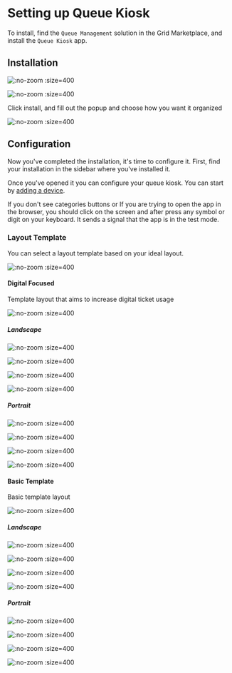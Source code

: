 # Setting up Queue Kiosk

To install, find the `Queue Management` solution in the Grid Marketplace, and install the `Queue Kiosk` app.

## Installation

![](/assets/queue-app-marketplace.png ":no-zoom :size=400")

![](/assets/marketplace-queue-kiosk-install.png ":no-zoom :size=400")

Click install, and fill out the popup and choose how you want it organized

![](/assets/marketplace-queue-kiosk-installation.png ":no-zoom :size=400")

## Configuration

Now you've completed the installation, it's time to configure it. First, find your installation in the sidebar where you've installed it.

Once you've opened it you can configure your queue kiosk. You can start by [adding a device](/general/adding-device.md).

If you don't see categories buttons or If you are trying to open the app in the browser, you should click on the screen and after press any symbol or digit on your keyboard. It sends a signal that the app is in the test mode.

### Layout Template

You can select a layout template based on your ideal layout.

![](/assets/queue-kiosk-template-2.png ":no-zoom :size=400")

#### Digital Focused
Template layout that aims to increase digital ticket usage

![](/assets/queue-kiosk-template-3.png ":no-zoom :size=400")

##### Landscape 

![](/assets/queue-kiosk-itab-1.png ":no-zoom :size=400")

![](/assets/queue-kiosk-itab-2.png ":no-zoom :size=400")

![](/assets/queue-kiosk-itab-3.png ":no-zoom :size=400")

![](/assets/queue-kiosk-itab-4.png ":no-zoom :size=400")

##### Portrait

![](/assets/queue-kiosk-itab-portrait-1.png ":no-zoom :size=400")

![](/assets/queue-kiosk-itab-portrait-2.png ":no-zoom :size=400")

![](/assets/queue-kiosk-itab-portrait-3.png ":no-zoom :size=400")

![](/assets/queue-kiosk-itab-portrait-4.png ":no-zoom :size=400")

#### Basic Template
Basic template layout

![](/assets/queue-kiosk-template-1.png ":no-zoom :size=400")

##### Landscape 

![](/assets/queue-kiosk-basic-1.png ":no-zoom :size=400")

![](/assets/queue-kiosk-basic-2.png ":no-zoom :size=400")

![](/assets/queue-kiosk-basic-3.png ":no-zoom :size=400")

![](/assets/queue-kiosk-basic-4.png ":no-zoom :size=400")

##### Portrait

![](/assets/queue-kiosk-basic-portrait-1.png ":no-zoom :size=400")

![](/assets/queue-kiosk-basic-portrait-2.png ":no-zoom :size=400")

![](/assets/queue-kiosk-basic-portrait-3.png ":no-zoom :size=400")

![](/assets/queue-kiosk-basic-portrait-4.png ":no-zoom :size=400")
